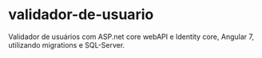 # validador-de-usuario
Validador de usuários com ASP.net core webAPI e Identity core, Angular 7, utilizando migrations e SQL-Server.
